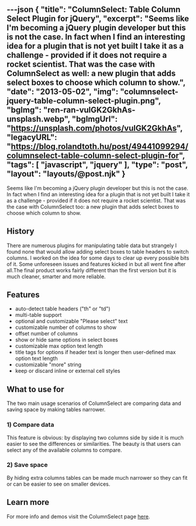 ---json
{
    "title": "ColumnSelect: Table Column Select Plugin for jQuery",
    "excerpt": "Seems like I'm becoming a jQuery plugin developer but this is not the case. In fact when I find an interesting idea for a plugin that is not yet built I take it as a challenge - provided if it does not require a rocket scientist. That was the case with ColumnSelect as well: a new plugin that adds select boxes to choose which column to show.",
    "date": "2013-05-02",
    "img": "columnselect-jquery-table-column-select-plugin.png",
    "bgImg": "ren-ran-vulGK2GkhAs-unsplash.webp",
    "bgImgUrl": "https://unsplash.com/photos/vulGK2GkhAs",
    "legacyURL": "https://blog.rolandtoth.hu/post/49441099294/columnselect-table-column-select-plugin-for",
    "tags": [
        "javascript",
        "jquery"
    ],
    "type": "post",
    "layout": "layouts/@post.njk"
}
---

Seems like I'm becoming a jQuery plugin developer but this is not the case. In fact when I find an interesting idea for a plugin that is not yet built I take it as a challenge - provided if it does not require a rocket scientist. That was the case with ColumnSelect too: a new plugin that adds select boxes to choose which column to show.


## History

There are numerous plugins for manipulating table data but strangely I found none that would allow adding select boxes to table headers to switch columns. I worked on the idea for some days to clear up every possible bits of it. Some unforeseen issues and features kicked in but all went fine after all.The final product works fairly different than the first version but it is much cleaner, smarter and more reliable.

## Features

- auto-detect table headers ("th" or "td")
- multi-table support
- optional and customizable "Please select" text
- customizable number of columns to show
- offset number of columns
- show or hide same options in select boxes
- customizable max option text length
- title tags for options if header text is longer then user-defined max option text length
- customizable "more" string
- keep or discard inline or external cell styles

## What to use for 

The two main usage scenarios of ColumnSelect are comparing data and saving space by making tables narrower.

### 1) Compare data

This feature is obvious: by displaying two columns side by side it is much easier to see the differences or similarities. The beauty is that users can select any of the available columns to compare.

### 2) Save space

By hiding extra columns tables can be made much narrower so they can fit or can be easier to see on smaller devices.

## Learn more

For more info and demos visit the ColumnSelect page [here](http://columnselect.rolandtoth.hu/).